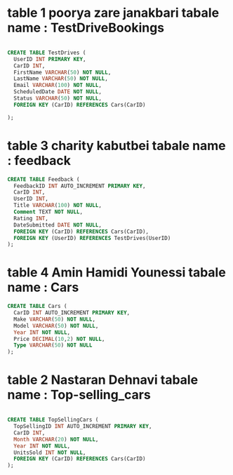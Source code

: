 # table 1 poorya zare janakbari tabale name : TestDriveBookings

```sql

CREATE TABLE TestDrives (
  UserID INT PRIMARY KEY,
  CarID INT,
  FirstName VARCHAR(50) NOT NULL,
  LastName VARCHAR(50) NOT NULL,
  Email VARCHAR(100) NOT NULL,
  ScheduledDate DATE NOT NULL,
  Status VARCHAR(50) NOT NULL,
  FOREIGN KEY (CarID) REFERENCES Cars(CarID)

);

```

# table 3 charity kabutbei tabale name : feedback

```sql
CREATE TABLE Feedback (
  FeedbackID INT AUTO_INCREMENT PRIMARY KEY,
  CarID INT,
  UserID INT,
  Title VARCHAR(100) NOT NULL,
  Comment TEXT NOT NULL,
  Rating INT,
  DateSubmitted DATE NOT NULL,
  FOREIGN KEY (CarID) REFERENCES Cars(CarID),
  FOREIGN KEY (UserID) REFERENCES TestDrives(UserID)
);

```

# table 4 Amin Hamidi Younessi tabale name : Cars

```sql
CREATE TABLE Cars (
  CarID INT AUTO_INCREMENT PRIMARY KEY,
  Make VARCHAR(50) NOT NULL,
  Model VARCHAR(50) NOT NULL,
  Year INT NOT NULL,
  Price DECIMAL(10,2) NOT NULL,
  Type VARCHAR(50) NOT NULL
);


```

# table 2 Nastaran Dehnavi tabale name : Top-selling_cars

```sql

CREATE TABLE TopSellingCars (
  TopSellingID INT AUTO_INCREMENT PRIMARY KEY,
  CarID INT,
  Month VARCHAR(20) NOT NULL,
  Year INT NOT NULL,
  UnitsSold INT NOT NULL,
  FOREIGN KEY (CarID) REFERENCES Cars(CarID)
);

```
